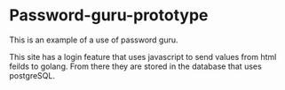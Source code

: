 # Password-guru-prototype
This is an example of a use of password guru.

This site has a login feature that uses javascript to send values from html feilds to golang. From there they are stored in the database that uses postgreSQL.
